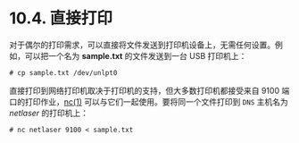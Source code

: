 # 10.4. 直接打印

对于偶尔的打印需求，可以直接将文件发送到打印机设备上，无需任何设置。例如，可以把一个名为 **sample.txt** 的文件发送到一台 USB 打印机上：

```
# cp sample.txt /dev/unlpt0
```

直接打印到网络打印机取决于打印机的支持，但大多数打印机都接受来自 9100 端口的打印作业，[nc(1)](https://www.freebsd.org/cgi/man.cgi?query=nc&sektion=1&format=html) 可以与它们一起使用。要将同一个文件打印到 `DNS` 主机名为 _netlaser_ 的打印机上：

```
# nc netlaser 9100 < sample.txt
```
